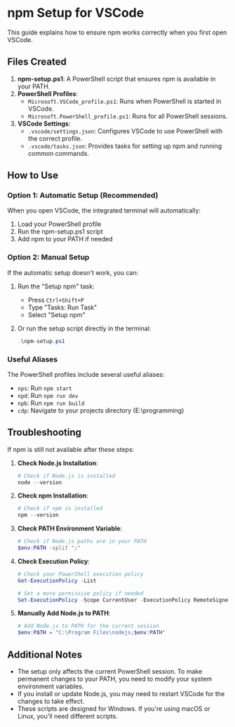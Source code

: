 # npm Setup for VSCode

This guide explains how to ensure npm works correctly when you first open VSCode.

## Files Created

1. **npm-setup.ps1**: A PowerShell script that ensures npm is available in your PATH.
2. **PowerShell Profiles**:
   - `Microsoft.VSCode_profile.ps1`: Runs when PowerShell is started in VSCode.
   - `Microsoft.PowerShell_profile.ps1`: Runs for all PowerShell sessions.
3. **VSCode Settings**:
   - `.vscode/settings.json`: Configures VSCode to use PowerShell with the correct profile.
   - `.vscode/tasks.json`: Provides tasks for setting up npm and running common commands.

## How to Use

### Option 1: Automatic Setup (Recommended)

When you open VSCode, the integrated terminal will automatically:
1. Load your PowerShell profile
2. Run the npm-setup.ps1 script
3. Add npm to your PATH if needed

### Option 2: Manual Setup

If the automatic setup doesn't work, you can:

1. Run the "Setup npm" task:
   - Press `Ctrl+Shift+P`
   - Type "Tasks: Run Task"
   - Select "Setup npm"

2. Or run the setup script directly in the terminal:
   ```powershell
   .\npm-setup.ps1
   ```

### Useful Aliases

The PowerShell profiles include several useful aliases:

- `nps`: Run `npm start`
- `npd`: Run `npm run dev`
- `npb`: Run `npm run build`
- `cdp`: Navigate to your projects directory (E:\programming)

## Troubleshooting

If npm is still not available after these steps:

1. **Check Node.js Installation**:
   ```powershell
   # Check if Node.js is installed
   node --version
   ```

2. **Check npm Installation**:
   ```powershell
   # Check if npm is installed
   npm --version
   ```

3. **Check PATH Environment Variable**:
   ```powershell
   # Check if Node.js paths are in your PATH
   $env:PATH -split ";"
   ```

4. **Check Execution Policy**:
   ```powershell
   # Check your PowerShell execution policy
   Get-ExecutionPolicy -List
   
   # Set a more permissive policy if needed
   Set-ExecutionPolicy -Scope CurrentUser -ExecutionPolicy RemoteSigned
   ```

5. **Manually Add Node.js to PATH**:
   ```powershell
   # Add Node.js to PATH for the current session
   $env:PATH = "C:\Program Files\nodejs;$env:PATH"
   ```

## Additional Notes

- The setup only affects the current PowerShell session. To make permanent changes to your PATH, you need to modify your system environment variables.
- If you install or update Node.js, you may need to restart VSCode for the changes to take effect.
- These scripts are designed for Windows. If you're using macOS or Linux, you'll need different scripts.
